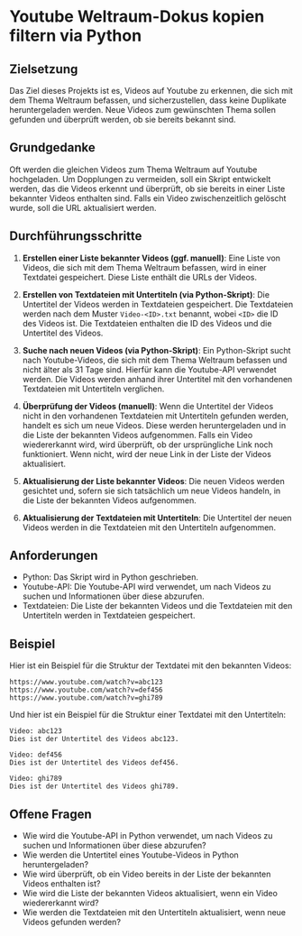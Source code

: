# Youtube Weltraum-Dokus kopien filtern via Python

## Zielsetzung

Das Ziel dieses Projekts ist es, Videos auf Youtube zu erkennen, die sich mit dem Thema Weltraum befassen, und sicherzustellen, dass keine Duplikate heruntergeladen werden. Neue Videos zum gewünschten Thema sollen gefunden und überprüft werden, ob sie bereits bekannt sind.

## Grundgedanke

Oft werden die gleichen Videos zum Thema Weltraum auf Youtube hochgeladen. Um Dopplungen zu vermeiden, soll ein Skript entwickelt werden, das die Videos erkennt und überprüft, ob sie bereits in einer Liste bekannter Videos enthalten sind. Falls ein Video zwischenzeitlich gelöscht wurde, soll die URL aktualisiert werden.

## Durchführungsschritte

1. **Erstellen einer Liste bekannter Videos (ggf. manuell)**: Eine Liste von Videos, die sich mit dem Thema Weltraum befassen, wird in einer Textdatei gespeichert. Diese Liste enthält die URLs der Videos.

2. **Erstellen von Textdateien mit Untertiteln (via Python-Skript)**: Die Untertitel der Videos werden in Textdateien gespeichert. Die Textdateien werden nach dem Muster `Video-<ID>.txt` benannt, wobei `<ID>` die ID des Videos ist. Die Textdateien enthalten die ID des Videos und die Untertitel des Videos.

3. **Suche nach neuen Videos (via Python-Skript)**: Ein Python-Skript sucht nach Youtube-Videos, die sich mit dem Thema Weltraum befassen und nicht älter als 31 Tage sind. Hierfür kann die Youtube-API verwendet werden. Die Videos werden anhand ihrer Untertitel mit den vorhandenen Textdateien mit Untertiteln verglichen.

4. **Überprüfung der Videos (manuell)**: Wenn die Untertitel der Videos nicht in den vorhandenen Textdateien mit Untertiteln gefunden werden, handelt es sich um neue Videos. Diese werden heruntergeladen und in die Liste der bekannten Videos aufgenommen. Falls ein Video wiedererkannt wird, wird überprüft, ob der ursprüngliche Link noch funktioniert. Wenn nicht, wird der neue Link in der Liste der Videos aktualisiert.

5. **Aktualisierung der Liste bekannter Videos**: Die neuen Videos werden gesichtet und, sofern sie sich tatsächlich um neue Videos handeln, in die Liste der bekannten Videos aufgenommen.

6. **Aktualisierung der Textdateien mit Untertiteln**: Die Untertitel der neuen Videos werden in die Textdateien mit den Untertiteln aufgenommen.

## Anforderungen

- Python: Das Skript wird in Python geschrieben.
- Youtube-API: Die Youtube-API wird verwendet, um nach Videos zu suchen und Informationen über diese abzurufen.
- Textdateien: Die Liste der bekannten Videos und die Textdateien mit den Untertiteln werden in Textdateien gespeichert.

## Beispiel

Hier ist ein Beispiel für die Struktur der Textdatei mit den bekannten Videos:

```
https://www.youtube.com/watch?v=abc123
https://www.youtube.com/watch?v=def456
https://www.youtube.com/watch?v=ghi789
```

Und hier ist ein Beispiel für die Struktur einer Textdatei mit den Untertiteln:

```
Video: abc123
Dies ist der Untertitel des Videos abc123.

Video: def456
Dies ist der Untertitel des Videos def456.

Video: ghi789
Dies ist der Untertitel des Videos ghi789.
```

## Offene Fragen

- Wie wird die Youtube-API in Python verwendet, um nach Videos zu suchen und Informationen über diese abzurufen?
- Wie werden die Untertitel eines Youtube-Videos in Python heruntergeladen?
- Wie wird überprüft, ob ein Video bereits in der Liste der bekannten Videos enthalten ist?
- Wie wird die Liste der bekannten Videos aktualisiert, wenn ein Video wiedererkannt wird?
- Wie werden die Textdateien mit den Untertiteln aktualisiert, wenn neue Videos gefunden werden?
